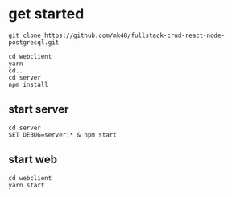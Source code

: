# get started

```
git clone https://github.com/mk48/fullstack-crud-react-node-postgresql.git

cd webclient
yarn
cd..
cd server
npm install
```

## start server
```
cd server
SET DEBUG=server:* & npm start
```

## start web
```
cd webclient
yarn start
```